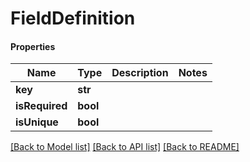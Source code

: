 # FieldDefinition

#### Properties
Name | Type | Description | Notes
------------ | ------------- | ------------- | -------------
**key** | **str** |  | 
**isRequired** | **bool** |  | 
**isUnique** | **bool** |  | 

[[Back to Model list]](../README.md#documentation-for-models) [[Back to API list]](../README.md#documentation-for-api-endpoints) [[Back to README]](../README.md)

